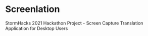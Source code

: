 # Screenlation
StormHacks 2021 Hackathon Project - Screen Capture Translation Application for Desktop Users
